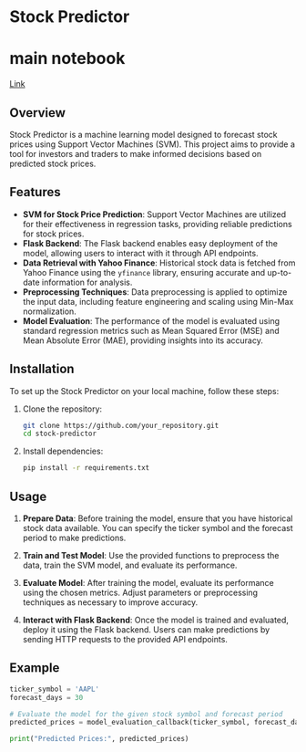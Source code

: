 # Stock Predictor
# main notebook
[Link](https://www.kaggle.com/code/ekamsingh123go/stock-app/edit)
## Overview
Stock Predictor is a machine learning model designed to forecast stock prices using Support Vector Machines (SVM). This project aims to provide a tool for investors and traders to make informed decisions based on predicted stock prices.

## Features
- **SVM for Stock Price Prediction**: Support Vector Machines are utilized for their effectiveness in regression tasks, providing reliable predictions for stock prices.
- **Flask Backend**: The Flask backend enables easy deployment of the model, allowing users to interact with it through API endpoints.
- **Data Retrieval with Yahoo Finance**: Historical stock data is fetched from Yahoo Finance using the `yfinance` library, ensuring accurate and up-to-date information for analysis.
- **Preprocessing Techniques**: Data preprocessing is applied to optimize the input data, including feature engineering and scaling using Min-Max normalization.
- **Model Evaluation**: The performance of the model is evaluated using standard regression metrics such as Mean Squared Error (MSE) and Mean Absolute Error (MAE), providing insights into its accuracy.

## Installation
To set up the Stock Predictor on your local machine, follow these steps:

1. Clone the repository:
    ```bash
    git clone https://github.com/your_repository.git
    cd stock-predictor
    ```

2. Install dependencies:
    ```bash
    pip install -r requirements.txt
    ```

## Usage
1. **Prepare Data**: Before training the model, ensure that you have historical stock data available. You can specify the ticker symbol and the forecast period to make predictions.

2. **Train and Test Model**: Use the provided functions to preprocess the data, train the SVM model, and evaluate its performance.

3. **Evaluate Model**: After training the model, evaluate its performance using the chosen metrics. Adjust parameters or preprocessing techniques as necessary to improve accuracy.

4. **Interact with Flask Backend**: Once the model is trained and evaluated, deploy it using the Flask backend. Users can make predictions by sending HTTP requests to the provided API endpoints.

## Example
```python
ticker_symbol = 'AAPL'
forecast_days = 30

# Evaluate the model for the given stock symbol and forecast period
predicted_prices = model_evaluation_callback(ticker_symbol, forecast_days)

print("Predicted Prices:", predicted_prices)

